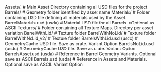 Assets/.                                # Main Asset Directory containing all USD files for the project
    Barrels/                            # Geometry folder identified by asset name
        Materials/                      # Folder containing USD file defining all materials used by the Asset.
            BarrelMaterials.usd (usda)  # Material USD file for all Barrels. *Optional as ASCII
        Textures/                       # Folder containing all Texture Maps. Directory per asset variation
            BarrelWithLid/              # Texture folder
            BarrelWithNoLid/            # Texture folder
            BarrelWithNoLid_v2/         # Texture folder
        BarrelsWithLid.usd (usdc)       # GeometryCache USD file. Save as crate. Variant Option
        BarrelsNoLid.usd (usdc)         # GeometryCache USD file. Save as crate. Variant Option
        BarrelsAsset.usd (usda)         # Reference in Barrel Geometry Variants. Optional save as ASCII
        Barrels.usd (usda)              # Reference in Assets and Materials. Optional save as ASCII. Variant Option
    